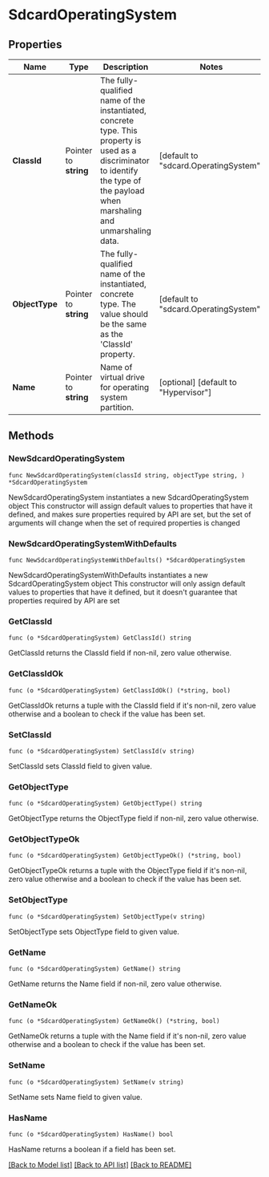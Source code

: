 # SdcardOperatingSystem

## Properties

Name | Type | Description | Notes
------------ | ------------- | ------------- | -------------
**ClassId** | Pointer to **string** | The fully-qualified name of the instantiated, concrete type. This property is used as a discriminator to identify the type of the payload when marshaling and unmarshaling data. | [default to "sdcard.OperatingSystem"]
**ObjectType** | Pointer to **string** | The fully-qualified name of the instantiated, concrete type. The value should be the same as the &#39;ClassId&#39; property. | [default to "sdcard.OperatingSystem"]
**Name** | Pointer to **string** | Name of virtual drive for operating system partition. | [optional] [default to "Hypervisor"]

## Methods

### NewSdcardOperatingSystem

`func NewSdcardOperatingSystem(classId string, objectType string, ) *SdcardOperatingSystem`

NewSdcardOperatingSystem instantiates a new SdcardOperatingSystem object
This constructor will assign default values to properties that have it defined,
and makes sure properties required by API are set, but the set of arguments
will change when the set of required properties is changed

### NewSdcardOperatingSystemWithDefaults

`func NewSdcardOperatingSystemWithDefaults() *SdcardOperatingSystem`

NewSdcardOperatingSystemWithDefaults instantiates a new SdcardOperatingSystem object
This constructor will only assign default values to properties that have it defined,
but it doesn't guarantee that properties required by API are set

### GetClassId

`func (o *SdcardOperatingSystem) GetClassId() string`

GetClassId returns the ClassId field if non-nil, zero value otherwise.

### GetClassIdOk

`func (o *SdcardOperatingSystem) GetClassIdOk() (*string, bool)`

GetClassIdOk returns a tuple with the ClassId field if it's non-nil, zero value otherwise
and a boolean to check if the value has been set.

### SetClassId

`func (o *SdcardOperatingSystem) SetClassId(v string)`

SetClassId sets ClassId field to given value.


### GetObjectType

`func (o *SdcardOperatingSystem) GetObjectType() string`

GetObjectType returns the ObjectType field if non-nil, zero value otherwise.

### GetObjectTypeOk

`func (o *SdcardOperatingSystem) GetObjectTypeOk() (*string, bool)`

GetObjectTypeOk returns a tuple with the ObjectType field if it's non-nil, zero value otherwise
and a boolean to check if the value has been set.

### SetObjectType

`func (o *SdcardOperatingSystem) SetObjectType(v string)`

SetObjectType sets ObjectType field to given value.


### GetName

`func (o *SdcardOperatingSystem) GetName() string`

GetName returns the Name field if non-nil, zero value otherwise.

### GetNameOk

`func (o *SdcardOperatingSystem) GetNameOk() (*string, bool)`

GetNameOk returns a tuple with the Name field if it's non-nil, zero value otherwise
and a boolean to check if the value has been set.

### SetName

`func (o *SdcardOperatingSystem) SetName(v string)`

SetName sets Name field to given value.

### HasName

`func (o *SdcardOperatingSystem) HasName() bool`

HasName returns a boolean if a field has been set.


[[Back to Model list]](../README.md#documentation-for-models) [[Back to API list]](../README.md#documentation-for-api-endpoints) [[Back to README]](../README.md)


